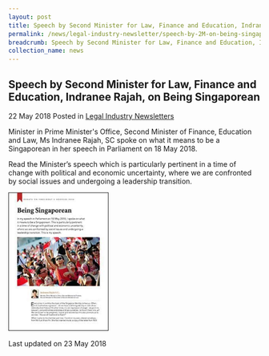 ```yaml
---
layout: post
title: Speech by Second Minister for Law, Finance and Education, Indranee Rajah, on Being Singaporean
permalink: /news/legal-industry-newsletter/speech-by-2M-on-being-singaporean/
breadcrumb: Speech by Second Minister for Law, Finance and Education, Indranee Rajah, on Being Singaporean
collection_name: news
---
```


<style>
  .image {width: 200px;}
  .image img {max-width: 100%;}
</style>

Speech by Second Minister for Law, Finance and Education, Indranee Rajah, on Being Singaporean
---

22 May 2018 Posted in [Legal Industry Newsletters](/news/legal-industry-newsletters/)

Minister in Prime Minister's Office, Second Minister of Finance, Education and Law, Ms Indranee Rajah, SC spoke on what it means to be a Singaporean in her speech in Parliament on 18 May 2018.

Read the Minister’s speech which is particularly pertinent in a time of change with political and economic uncertainty, where we are confronted by social issues and undergoing a leadership transition.

<div class="image">
  <a href="/files/SpecialEditionNoteonBeingSingaporean.pdf/"><img src="/images/1527047602195.jpg/" alt="special edition note on being singaporean "></a>
</div>

<p class="right-side-updated">Last updated on 23 May 2018</p>
